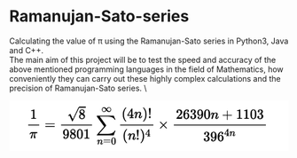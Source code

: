 # Ramanujan-Sato-series
Calculating the value of π using the Ramanujan-Sato series in Python3, Java and C++.\
The main aim of this project will be to test the speed and accuracy of the above mentioned programming languages in the field of Mathematics, how conveniently they can carry out these highly complex calculations and the precision of Ramanujan-Sato series. \

![alt text](series-image.png "Ramanujan-Sato series")
